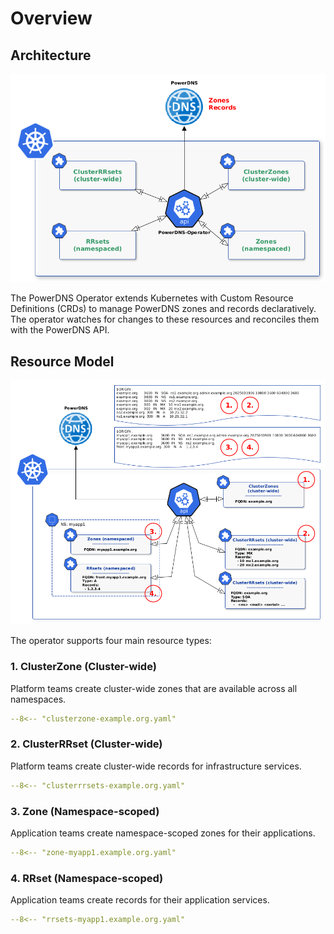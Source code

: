 # Overview

## Architecture

![architecture](./../assets/architecture.png)

The PowerDNS Operator extends Kubernetes with Custom Resource Definitions (CRDs) to manage PowerDNS zones and records declaratively. The operator watches for changes to these resources and reconciles them with the PowerDNS API.

## Resource Model

![example](./../assets/example.png)

The operator supports four main resource types:

### 1. ClusterZone (Cluster-wide)
Platform teams create cluster-wide zones that are available across all namespaces.

```yaml
--8<-- "clusterzone-example.org.yaml"
```

### 2. ClusterRRset (Cluster-wide)
Platform teams create cluster-wide records for infrastructure services.

```yaml
--8<-- "clusterrrsets-example.org.yaml"
```

### 3. Zone (Namespace-scoped)
Application teams create namespace-scoped zones for their applications.

```yaml
--8<-- "zone-myapp1.example.org.yaml"
```

### 4. RRset (Namespace-scoped)
Application teams create records for their application services.

```yaml
--8<-- "rrsets-myapp1.example.org.yaml"
```
